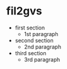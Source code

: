 # fil2gvs

* first section
  * 1st paragraph
* second section
  * 2nd paragraph
* third section
  * 3rd paragraph


